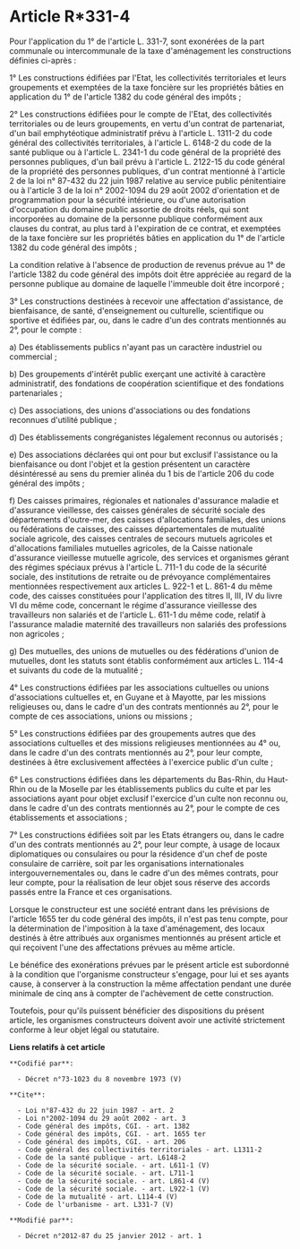 # Article R*331-4

Pour l'application du 1° de l'article L. 331-7, sont exonérées de la part communale ou intercommunale de la taxe
d'aménagement les constructions définies ci-après : 

1° Les constructions édifiées par l'Etat, les collectivités territoriales et leurs groupements et exemptées de la taxe
foncière sur les propriétés bâties en application du 1° de l'article 1382 du code général des impôts ; 

2° Les constructions édifiées pour le compte de l'Etat, des collectivités territoriales ou de leurs groupements, en vertu
d'un contrat de partenariat, d'un bail emphytéotique administratif prévu à l'article L. 1311-2 du code général des
collectivités territoriales, à l'article L. 6148-2 du code de la santé publique ou à l'article L. 2341-1 du code général de
la propriété des personnes publiques, d'un bail prévu à l'article L. 2122-15 du code général de la propriété des personnes
publiques, d'un contrat mentionné à l'article 2 de la loi n° 87-432 du 22 juin 1987 relative au service public pénitentiaire
ou à l'article 3 de la loi n° 2002-1094 du 29 août 2002 d'orientation et de programmation pour la sécurité intérieure, ou
d'une autorisation d'occupation du domaine public assortie de droits réels, qui sont incorporées au domaine de la personne
publique conformément aux clauses du contrat, au plus tard à l'expiration de ce contrat, et exemptées de la taxe foncière sur
les propriétés bâties en application du 1° de l'article 1382 du code général des impôts ; 

La condition relative à l'absence de production de revenus prévue au 1° de l'article 1382 du code général des impôts doit
être appréciée au regard de la personne publique au domaine de laquelle l'immeuble doit être incorporé ; 

3° Les constructions destinées à recevoir une affectation d'assistance, de bienfaisance, de santé, d'enseignement ou
culturelle, scientifique ou sportive et édifiées par, ou, dans le cadre d'un des contrats mentionnés au 2°, pour le compte : 

a) Des établissements publics n'ayant pas un caractère industriel ou commercial ; 

b) Des groupements d'intérêt public exerçant une activité à caractère administratif, des fondations de coopération
scientifique et des fondations partenariales ; 

c) Des associations, des unions d'associations ou des fondations reconnues d'utilité publique ; 

d) Des établissements congréganistes légalement reconnus ou autorisés ; 

e) Des associations déclarées qui ont pour but exclusif l'assistance ou la bienfaisance ou dont l'objet et la gestion
présentent un caractère désintéressé au sens du premier alinéa du 1 bis de l'article 206 du code général des impôts ; 

f) Des caisses primaires, régionales et nationales d'assurance maladie et d'assurance vieillesse, des caisses générales de
sécurité sociale des départements d'outre-mer, des caisses d'allocations familiales, des unions ou fédérations de caisses,
des caisses départementales de mutualité sociale agricole, des caisses centrales de secours mutuels agricoles et
d'allocations familiales mutuelles agricoles, de la Caisse nationale d'assurance vieillesse mutuelle agricole, des services
et organismes gérant des régimes spéciaux prévus à l'article L. 711-1 du code de la sécurité sociale, des institutions de
retraite ou de prévoyance complémentaires mentionnées respectivement aux articles L. 922-1 et L. 861-4 du même code, des
caisses constituées pour l'application des titres II, III, IV du livre VI du même code, concernant le régime d'assurance
vieillesse des travailleurs non salariés et de l'article L. 611-1 du même code, relatif à l'assurance maladie maternité des
travailleurs non salariés des professions non agricoles ; 

g) Des mutuelles, des unions de mutuelles ou des fédérations d'union de mutuelles, dont les statuts sont établis conformément
aux articles L. 114-4 et suivants du code de la mutualité ; 

4° Les constructions édifiées par les associations cultuelles ou unions d'associations cultuelles et, en Guyane et à Mayotte,
par les missions religieuses ou, dans le cadre d'un des contrats mentionnés au 2°, pour le compte de ces associations, unions
ou missions ; 

5° Les constructions édifiées par des groupements autres que des associations cultuelles et des missions religieuses
mentionnées au 4° ou, dans le cadre d'un des contrats mentionnés au 2°, pour leur compte, destinées à être exclusivement
affectées à l'exercice public d'un culte ; 

6° Les constructions édifiées dans les départements du Bas-Rhin, du Haut-Rhin ou de la Moselle par les établissements publics
du culte et par les associations ayant pour objet exclusif l'exercice d'un culte non reconnu ou, dans le cadre d'un des
contrats mentionnés au 2°, pour le compte de ces établissements et associations ; 

7° Les constructions édifiées soit par les Etats étrangers ou, dans le cadre d'un des contrats mentionnés au 2°, pour leur
compte, à usage de locaux diplomatiques ou consulaires ou pour la résidence d'un chef de poste consulaire de carrière, soit
par les organisations internationales intergouvernementales ou, dans le cadre d'un des mêmes contrats, pour leur compte, pour
la réalisation de leur objet sous réserve des accords passés entre la France et ces organisations. 

Lorsque le constructeur est une société entrant dans les prévisions de l'article 1655 ter du code général des impôts, il
n'est pas tenu compte, pour la détermination de l'imposition à la taxe d'aménagement, des locaux destinés à être attribués
aux organismes mentionnés au présent article et qui reçoivent l'une des affectations prévues au même article. 

Le bénéfice des exonérations prévues par le présent article est subordonné à la condition que l'organisme constructeur
s'engage, pour lui et ses ayants cause, à conserver à la construction la même affectation pendant une durée minimale de cinq
ans à compter de l'achèvement de cette construction. 

Toutefois, pour qu'ils puissent bénéficier des dispositions du présent article, les organismes constructeurs doivent avoir
une activité strictement conforme à leur objet légal ou statutaire.

**Liens relatifs à cet article**

	**Codifié par**:

	  - Décret n°73-1023 du 8 novembre 1973 (V)

	**Cite**:

	  - Loi n°87-432 du 22 juin 1987 - art. 2
	  - Loi n°2002-1094 du 29 août 2002 - art. 3
	  - Code général des impôts, CGI. - art. 1382
	  - Code général des impôts, CGI. - art. 1655 ter
	  - Code général des impôts, CGI. - art. 206
	  - Code général des collectivités territoriales - art. L1311-2
	  - Code de la santé publique - art. L6148-2
	  - Code de la sécurité sociale. - art. L611-1 (V)
	  - Code de la sécurité sociale. - art. L711-1
	  - Code de la sécurité sociale. - art. L861-4 (V)
	  - Code de la sécurité sociale. - art. L922-1 (V)
	  - Code de la mutualité - art. L114-4 (V)
	  - Code de l'urbanisme - art. L331-7 (V)

	**Modifié par**:

	  - Décret n°2012-87 du 25 janvier 2012 - art. 1
